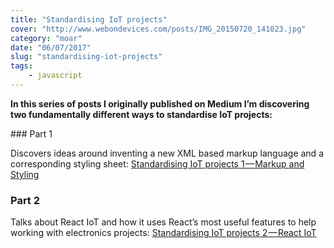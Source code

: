 ```yaml
---
title: "Standardising IoT projects"
cover: "http://www.webondevices.com/posts/IMG_20150720_141023.jpg"
category: "moar"
date: "06/07/2017"
slug: "standardising-iot-projects"
tags:
    - javascript
---
```


**In this series of posts I originally published on Medium I’m discovering two fundamentally different ways to standardise IoT projects:**

### Part 1

Discovers ideas around inventing a new XML based markup language and a corresponding styling sheet:
[Standardising IoT projects 1 — Markup and Styling](https://medium.com/@MateMarschalko/standardising-iot-projects-1-markup-and-styling-e18e8e25f726)

### Part 2

Talks about React IoT and how it uses React’s most useful features to help working with electronics projects:
[Standardising IoT projects 2 — React IoT](https://medium.com/@MateMarschalko/standardising-iot-projects-2-react-iot-174cff154875)